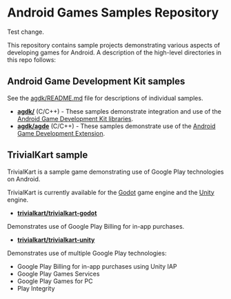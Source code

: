 # Android Games Samples Repository

Test change.

This repository contains sample projects demonstrating various aspects of
developing games for Android. A description of the high-level directories
in this repo follows:

## Android Game Development Kit samples

See the [agdk/README.md](agdk/README.md) file for descriptions of individual samples.

* **[agdk/](agdk)** (C/C++) - These samples demonstrate integration and use of
the [Android Game Development Kit libraries](https://developer.android.com/games/agdk/libraries-overview).
* **[agdk/agde](agdk/agde)** (C/C++) - These samples demonstrate use of the
[Android Game Development Extension](https://developer.android.com/games/agde).

## TrivialKart sample

TrivialKart is a sample game demonstrating use of Google Play technologies
on Android.

TrivialKart is currently available for the
[Godot](https://www.godotengine.org) game engine and the
[Unity](https://www.unity.com) engine.

* **[trivialkart/trivialkart-godot](trivialkart/trivialkart-godot)**

Demonstrates use of Google Play Billing for in-app purchases.

* **[trivialkart/trivialkart-unity](trivialkart/trivialkart-unity)**

Demonstrates use of multiple Google Play technologies:

* Google Play Billing for in-app purchases using Unity IAP
* Google Play Games Services
* Google Play Games for PC
* Play Integrity
